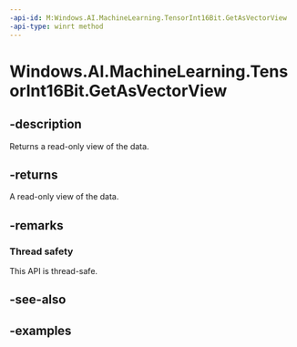 ```yaml
---
-api-id: M:Windows.AI.MachineLearning.TensorInt16Bit.GetAsVectorView
-api-type: winrt method
---
```


<!-- Method syntax.
public IVectorView<short> TensorInt16Bit.GetAsVectorView()
-->

# Windows.AI.MachineLearning.TensorInt16Bit.GetAsVectorView

## -description
Returns a read-only view of the data.

## -returns
A read-only view of the data.

## -remarks

### Thread safety
This API is thread-safe.

## -see-also

## -examples
